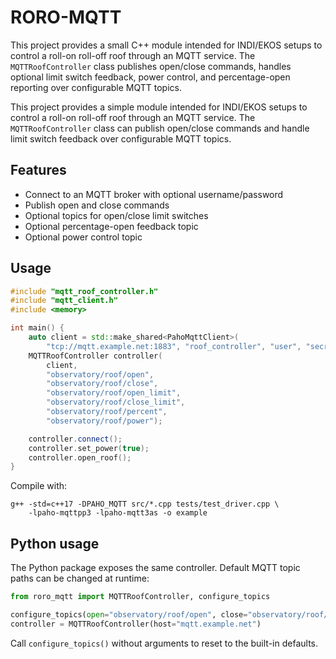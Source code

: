 # RORO-MQTT


This project provides a small C++ module intended for INDI/EKOS setups to
control a roll-on roll-off roof through an MQTT service.  The
`MQTTRoofController` class publishes open/close commands, handles optional
limit switch feedback, power control, and percentage-open reporting over
configurable MQTT topics.

This project provides a simple module intended for INDI/EKOS setups to
control a roll-on roll-off roof through an MQTT service.  The
`MQTTRoofController` class can publish open/close commands and handle
limit switch feedback over configurable MQTT topics.


## Features

* Connect to an MQTT broker with optional username/password
* Publish open and close commands
* Optional topics for open/close limit switches
* Optional percentage-open feedback topic
* Optional power control topic

## Usage


```cpp
#include "mqtt_roof_controller.h"
#include "mqtt_client.h"
#include <memory>

int main() {
    auto client = std::make_shared<PahoMqttClient>(
        "tcp://mqtt.example.net:1883", "roof_controller", "user", "secret");
    MQTTRoofController controller(
        client,
        "observatory/roof/open",
        "observatory/roof/close",
        "observatory/roof/open_limit",
        "observatory/roof/close_limit",
        "observatory/roof/percent",
        "observatory/roof/power");

    controller.connect();
    controller.set_power(true);
    controller.open_roof();
}
```

Compile with:

```
g++ -std=c++17 -DPAHO_MQTT src/*.cpp tests/test_driver.cpp \
    -lpaho-mqttpp3 -lpaho-mqtt3as -o example

```

## Python usage

The Python package exposes the same controller.  Default MQTT topic paths can
be changed at runtime:

```python
from roro_mqtt import MQTTRoofController, configure_topics

configure_topics(open="observatory/roof/open", close="observatory/roof/close")
controller = MQTTRoofController(host="mqtt.example.net")
```

Call ``configure_topics()`` without arguments to reset to the built-in
defaults.
